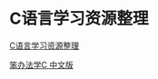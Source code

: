 # C语言学习资源整理

[C语言学习资源整理](https://zhuanlan.zhihu.com/p/23677249)


[笨办法学C 中文版](https://wizardforcel.gitbooks.io/lcthw/content/)
